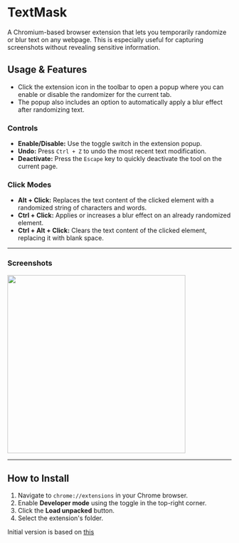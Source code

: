 # TextMask

A Chromium-based browser extension that lets you temporarily randomize or blur text on any webpage. This is especially useful for capturing screenshots without revealing sensitive information.

## Usage & Features

- Click the extension icon in the toolbar to open a popup where you can enable or disable the randomizer for the current tab.
- The popup also includes an option to automatically apply a blur effect after randomizing text.

### Controls

- **Enable/Disable:** Use the toggle switch in the extension popup.
- **Undo:** Press `Ctrl + Z` to undo the most recent text modification.
- **Deactivate:** Press the `Escape` key to quickly deactivate the tool on the current page.

### Click Modes

- **Alt + Click:** Replaces the text content of the clicked element with a randomized string of characters and words.
- **Ctrl + Click:** Applies or increases a blur effect on an already randomized element.
- **Ctrl + Alt + Click:** Clears the text content of the clicked element, replacing it with blank space.

---

### Screenshots

<img src="https://github.com/user-attachments/assets/e859a312-5c72-4906-96c3-7dba33547016" height="400px" />

---

## How to Install

1. Navigate to `chrome://extensions` in your Chrome browser.
2. Enable **Developer mode** using the toggle in the top-right corner.
3. Click the **Load unpacked** button.
4. Select the extension's folder.

Initial version is based on [this](https://github.com/ThioJoe/Simple-Chrome-Extension-Utilities/tree/8e2821e24f0d366fc0511bbe63b3c3ea864f4ea3/Click%20To%20Randomize%20Text/Extension)
